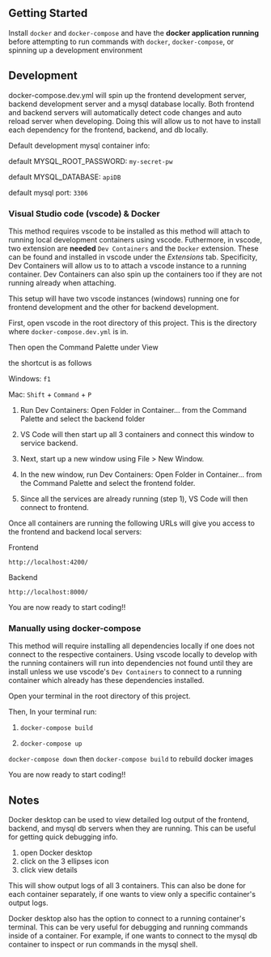 ## Getting Started

Install `docker` and `docker-compose` and have the **docker application running** before attempting to run commands with `docker`, `docker-compose`, or spinning up a development environment

## Development
docker-compose.dev.yml will spin up the frontend development server, backend development server and a mysql database locally.
Both frontend and backend servers will automatically detect code changes and auto reload server when developing. Doing this will allow us to not have to install each dependency for the frontend, backend, and db locally.

Default development mysql container info:

default MYSQL_ROOT_PASSWORD: `my-secret-pw`

default MYSQL_DATABASE: `apiDB`

default mysql port: `3306`

### Visual Studio code (vscode) & Docker

This method requires vscode to be installed as this method will attach to running local development containers using vscode. Futhermore, in vscode, two extension are **needed** `Dev Containers` and the `Docker` extension. These can be found and installed in vscode under the *Extensions* tab. Specificity, Dev Containers will allow us to to attach a vscode instance to a running container. Dev Containers can also spin up the containers too if they are not running already when attaching. 

This setup will have two vscode instances (windows) running one for frontend development and the other for backend development.

First, open vscode in the root directory of this project. This is the directory where `docker-compose.dev.yml` is in.

Then open the Command Palette under View

the shortcut is as follows

Windows: `f1`

Mac: `Shift` + `Command` + `P`

1. Run Dev Containers: Open Folder in Container... from the Command Palette and select the backend folder

2. VS Code will then start up all 3 containers and connect this window to service backend.

3. Next, start up a new window using File > New Window.

4. In the new window, run Dev Containers: Open Folder in Container... from the Command Palette and select the frontend folder.

5. Since all the services are already running (step 1), VS Code will then connect to frontend.

Once all containers are running the following URLs will give you access to the frontend and backend local servers:

Frontend

`http://localhost:4200/`

Backend

`http://localhost:8000/`

You are now ready to start coding!!

### Manually using docker-compose

This method will require installing all dependencies locally if one does not connect to the respective containers. Using vscode locally to develop with the running containers will run into dependencies not found until they are install unless we use vscode's `Dev Containers` to connect to a running container which already has these dependencies installed.

Open your terminal in the root directory of this project.

Then, In your terminal run:

1. `docker-compose build`

2. `docker-compose up`

`docker-compose down` then `docker-compose build` to rebuild docker images

You are now ready to start coding!!

## Notes
Docker desktop can be used to view detailed log output of the frontend, backend, and mysql db servers when they are running. This can be useful for getting quick debugging info.
1. open Docker desktop
2. click on the 3 ellipses icon
3. click view details

This will show output logs of all 3 containers. This can also be done for each container separately, if one wants to view only a specific container's output logs.

Docker desktop also has the option to connect to a running container's terminal. This can be very useful for debugging and running commands inside of a container. For example, if one wants to connect to the mysql db container to inspect or run commands in the mysql shell.